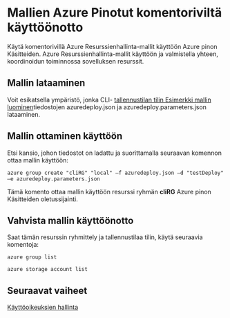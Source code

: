 <properties
    pageTitle="Komentorivin Azure Pinotut mallien käyttöönotto | Microsoft Azure"
    description="Opettele käyttämään Office kaikissa ympäristöissä komento rivin interface (CLI) ottamaan mallit ClientVM tai kun Azure pinon muodostaa VPN-yhteys."
    services="azure-stack"
    documentationCenter=""
    authors="heathl17"
    manager="byronr"
    editor=""/>

<tags
    ms.service="azure-stack"
    ms.workload="na"
    ms.tgt_pltfrm="na"
    ms.devlang="na"
    ms.topic="article"
    ms.date="09/26/2016"
    ms.author="helaw"/>

# <a name="deploy-templates-in-azure-stack-using-the-command-line"></a>Mallien Azure Pinotut komentoriviltä käyttöönotto

Käytä komentorivillä Azure Resurssienhallinta-mallit käyttöön Azure pinon Käsitteiden. Azure Resurssienhallinta-mallit käyttöön ja valmistella yhteen, koordinoidun toiminnossa sovelluksen resurssit.

## <a name="download-template"></a>Mallin lataaminen        
Voit esikatsella ympäristö, jonka CLI- [tallennustilan tilin Esimerkki mallin luominen](https://github.com/Azure/AzureStack-QuickStart-Templates/tree/master/101-create-storage-account)tiedostojen azuredeploy.json ja azuredeploy.parameters.json lataaminen.

## <a name="deploy-template"></a>Mallin ottaminen käyttöön
Etsi kansio, johon tiedostot on ladattu ja suorittamalla seuraavan komennon ottaa mallin käyttöön:

    azure group create "cliRG" "local" –f azuredeploy.json –d "testDeploy" –e azuredeploy.parameters.json

Tämä komento ottaa mallin käyttöön resurssi ryhmän **cliRG** Azure pinon Käsitteiden oletussijainti.

## <a name="validate-template-deployment"></a>Vahvista mallin käyttöönotto
Saat tämän resurssin ryhmittely ja tallennustilaa tilin, käytä seuraavia komentoja:

    azure group list

    azure storage account list

## <a name="next-steps"></a>Seuraavat vaiheet

[Käyttöoikeuksien hallinta](azure-stack-manage-permissions.md)
